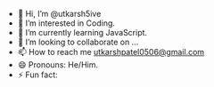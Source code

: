 - 👋 Hi, I’m @utkarsh5ive
- 👀 I’m interested in Coding.
- 🌱 I’m currently learning JavaScript.
- 💞️ I’m looking to collaborate on ...
- 📫 How to reach me utkarshpatel0506@gmail.com
- 😄 Pronouns: He/Him.
- ⚡ Fun fact: 

<!---
utkarsh5ive/utkarsh5ive is a ✨ special ✨ repository because its `README.md` (this file) appears on your GitHub profile.
You can click the Preview link to take a look at your changes.
--->

